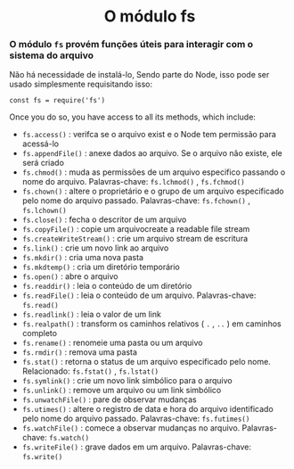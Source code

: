 <h1 align="center"> O módulo fs </h1>

### O módulo `fs` provém funções úteis para interagir com o  sistema do arquivo

Não há necessidade de instalá-lo, Sendo parte do Node, isso pode ser usado simplesmente requisitando isso:

```
const fs = require('fs')
```

Once you do so, you have access to all its methods, which include:
- `fs.access()` : verifca se o arquivo exist e o Node tem permissão para acessá-lo
- `fs.appendFile()` : anexe dados ao arquivo. Se o arquivo não existe, ele será criado
- `fs.chmod()` : muda as permissões de um arquivo especifico passando o nome do arquivo.  Palavras-chave:  `fs.lchmod()` , `fs.fchmod()`
- `fs.chown()` : altere o proprietário e o grupo de um arquivo especificado pelo nome do arquivo passado. Palavras-chave: `fs.fchown()` , `fs.lchown()`
- `fs.close()` : fecha o descritor de um arquivo
- `fs.copyFile()` : copie um arquivocreate a readable file stream
- `fs.createWriteStream()` : crie um arquivo stream de escritura
- `fs.link()` : crie um novo link ao arquivo
- `fs.mkdir()` : cria uma nova pasta
- `fs.mkdtemp()` : cria um diretório temporário
- `fs.open()` : abre o arquivo
- `fs.readdir()` : leia o conteúdo de um diretório
- `fs.readFile()` : leia o conteúdo de um arquivo. Palavras-chave: `fs.read()`
- `fs.readlink()` : leia o valor de um link
- `fs.realpath()` : transform os caminhos relativos ( `.` , `..` ) em caminhos completo
- `fs.rename()` : renomeie uma pasta ou um arquivo
- `fs.rmdir()` : remova uma pasta
- `fs.stat()` : retorna o status de um arquivo especificado pelo nome. Relacionado: `fs.fstat()` , `fs.lstat()`
- `fs.symlink()` : crie um novo link simbólico para o arquivo
- `fs.unlink()` : remove um arquivo ou um link simbólico
- `fs.unwatchFile()` : pare de observar mudanças
- `fs.utimes()` : altere o registro de data e hora do arquivo identificado pelo nome do arquivo passado. Palavras-chave: `fs.futimes()`
- `fs.watchFile()` : comece a observar mudanças no arquivo. Palavras-chave: `fs.watch()`
- `fs.writeFile()` : grave dados em um arquivo. Palavras-chave: `fs.write()`

